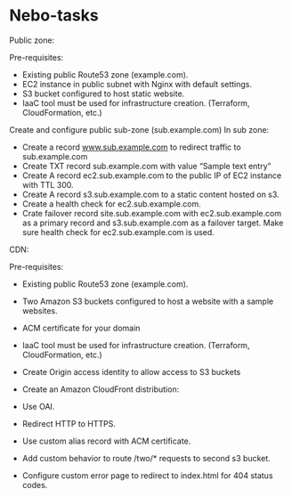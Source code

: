 # Nebo-tasks

Public zone:

Pre-requisites:

- Existing public Route53 zone (example.com).
- EC2 instance in public subnet with Nginx with default settings.
- S3 bucket configured to host static website.
- IaaC tool must be used for infrastructure creation. (Terraform, CloudFormation, etc.)

Create and configure public sub-zone (sub.example.com)
In sub zone:
- Create a record www.sub.example.com to redirect traffic to sub.example.com
- Create TXT record sub.example.com with value “Sample text entry”
- Create A record ec2.sub.example.com to the public IP of EC2 instance with TTL 300.
- Create A record s3.sub.example.com to a static content hosted on s3.
- Create a health check for ec2.sub.example.com.
- Crate failover record site.sub.example.com with ec2.sub.example.com as a primary record and s3.sub.example.com as a failover target. Make sure health check for ec2.sub.example.com is used.

CDN:

Pre-requisites:

- Existing public Route53 zone (example.com).
- Two Amazon S3 buckets configured to host a website with a sample websites.
- ACM certificate for your domain
- IaaC tool must be used for infrastructure creation. (Terraform, CloudFormation, etc.)

- Create Origin access identity to allow access to S3 buckets
- Create an Amazon CloudFront distribution:
- Use OAI.
- Redirect HTTP to HTTPS.
- Use custom alias record with ACM certificate.
- Add custom behavior to route /two/* requests to second s3 bucket.
- Configure custom error page to redirect to index.html for 404 status codes.
